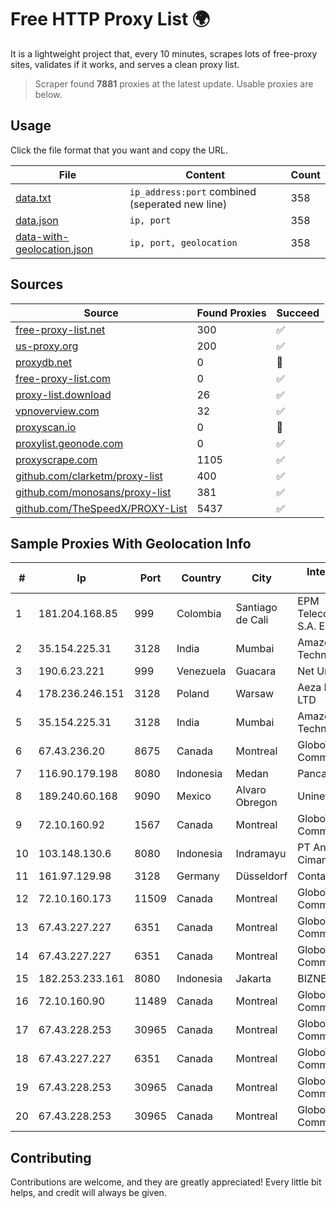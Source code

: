 
# Free HTTP Proxy List 🌍

It is a lightweight project that, every 10 minutes, scrapes lots of free-proxy sites, validates if it works, and serves a clean proxy list.


> Scraper found **7881** proxies at the latest update. Usable proxies are below.

## Usage

Click the file format that you want and copy the URL.


|File|Content|Count|
|----|-------|-----|
|[data.txt](https://raw.githubusercontent.com/themiralay/Proxy-List-World/master/data.txt)|`ip_address:port` combined (seperated new line)|358|
|[data.json](https://raw.githubusercontent.com/themiralay/Proxy-List-World/master/data.json)|`ip, port`|358|
|[data-with-geolocation.json](https://raw.githubusercontent.com/themiralay/Proxy-List-World/master/data-with-geolocation.json)|`ip, port, geolocation`|358|

## Sources

|Source|Found Proxies|Succeed|
|------|-------------|-------|
|[free-proxy-list.net](https://free-proxy-list.net)|300|✅|
|[us-proxy.org](https://www.us-proxy.org)|200|✅|
|[proxydb.net](http://proxydb.net)|0|🚫|
|[free-proxy-list.com](https://free-proxy-list.com/?page=&port=&type%5B%5D=http&type%5B%5D=https&up_time=0&search=Search)|0|✅|
|[proxy-list.download](https://www.proxy-list.download/HTTP)|26|✅|
|[vpnoverview.com](https://vpnoverview.com/privacy/anonymous-browsing/free-proxy-servers)|32|✅|
|[proxyscan.io](https://www.proxyscan.io)|0|🚫|
|[proxylist.geonode.com](https://proxylist.geonode.com/api/proxy-list?limit=300&page=1&sort_by=lastChecked&sort_type=desc&protocols=http,https)|0|✅|
|[proxyscrape.com](https://api.proxyscrape.com/v2/?request=displayproxies&protocol=http&timeout=10000&country=all&ssl=all&anonymity=all)|1105|✅|
|[github.com/clarketm/proxy-list](https://raw.githubusercontent.com/clarketm/proxy-list/master/proxy-list-raw.txt)|400|✅|
|[github.com/monosans/proxy-list](https://raw.githubusercontent.com/monosans/proxy-list/main/proxies/http.txt)|381|✅|
|[github.com/TheSpeedX/PROXY-List](https://raw.githubusercontent.com/TheSpeedX/PROXY-List/master/http.txt)|5437|✅|


## Sample Proxies With Geolocation Info

|#|Ip|Port|Country|City|Internet Service Provider|
|-|--|----|-------|----|-------------------------|
|1|181.204.168.85|999|Colombia|Santiago de Cali|EPM Telecomunicaciones S.A. E.S.P.|
|2|35.154.225.31|3128|India|Mumbai|Amazon Technologies Inc.|
|3|190.6.23.221|999|Venezuela|Guacara|Net Uno|
|4|178.236.246.151|3128|Poland|Warsaw|Aeza International LTD|
|5|35.154.225.31|3128|India|Mumbai|Amazon Technologies Inc.|
|6|67.43.236.20|8675|Canada|Montreal|GloboTech Communications|
|7|116.90.179.198|8080|Indonesia|Medan|Panca Duta Utama|
|8|189.240.60.168|9090|Mexico|Alvaro Obregon|Uninet S.A. de C.V.|
|9|72.10.160.92|1567|Canada|Montreal|GloboTech Communications|
|10|103.148.130.6|8080|Indonesia|Indramayu|PT Anugerah Cimanuk Raya|
|11|161.97.129.98|3128|Germany|Düsseldorf|Contabo GmbH|
|12|72.10.160.173|11509|Canada|Montreal|GloboTech Communications|
|13|67.43.227.227|6351|Canada|Montreal|GloboTech Communications|
|14|67.43.227.227|6351|Canada|Montreal|GloboTech Communications|
|15|182.253.233.161|8080|Indonesia|Jakarta|BIZNET|
|16|72.10.160.90|11489|Canada|Montreal|GloboTech Communications|
|17|67.43.228.253|30965|Canada|Montreal|GloboTech Communications|
|18|67.43.227.227|6351|Canada|Montreal|GloboTech Communications|
|19|67.43.228.253|30965|Canada|Montreal|GloboTech Communications|
|20|67.43.228.253|30965|Canada|Montreal|GloboTech Communications|



## Contributing

Contributions are welcome, and they are greatly appreciated! Every
little bit helps, and credit will always be given.

